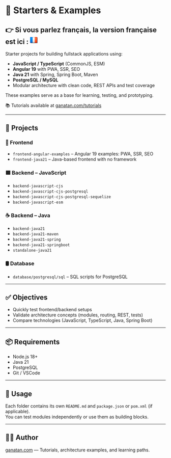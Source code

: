 # 🧪 Starters & Examples

**👉 Si vous parlez français, la version française est ici** : [![Français](./ui/version-fr.png)](./README.md)
---

Starter projects for building fullstack applications using:

- **JavaScript / TypeScript** (CommonJS, ESM)
- **Angular 19** with PWA, SSR, SEO
- **Java 21** with Spring, Spring Boot, Maven
- **PostgreSQL / MySQL**
- Modular architecture with clean code, REST APIs and test coverage

These examples serve as a base for learning, testing, and prototyping.

📚 Tutorials available at [ganatan.com/tutorials](https://www.ganatan.com/tutorials)

---

## 📁 Projects

### 🔷 Frontend

- `frontend-angular-examples` – Angular 19 examples: PWA, SSR, SEO
- `frontend-java21` – Java-based frontend with no framework

### 🟩 Backend – JavaScript

- `backend-javascript-cjs`
- `backend-javascript-cjs-postgresql`
- `backend-javascript-cjs-postgresql-sequelize`
- `backend-javascript-esm`

### ☕ Backend – Java

- `backend-java21`
- `backend-java21-maven`
- `backend-java21-spring`
- `backend-java21-springboot`
- `standalone-java21`

### 🛢️ Database

- `database/postgresql/sql` – SQL scripts for PostgreSQL

---

## ✅ Objectives

- Quickly test frontend/backend setups
- Validate architecture concepts (modules, routing, REST, tests)
- Compare technologies (JavaScript, TypeScript, Java, Spring Boot)

---

## 📦 Requirements

- Node.js 18+
- Java 21
- PostgreSQL
- Git / VSCode

---

## 🧭 Usage

Each folder contains its own `README.md` and `package.json` or `pom.xml` (if applicable).  
You can test modules independently or use them as building blocks.

---

## 🧑‍💻 Author

[ganatan.com](https://www.ganatan.com) — Tutorials, architecture examples, and learning paths.